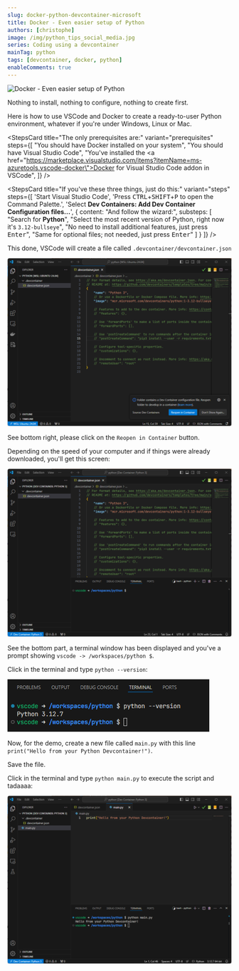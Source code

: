 ```yaml
---
slug: docker-python-devcontainer-microsoft
title: Docker - Even easier setup of Python
authors: [christophe]
image: /img/python_tips_social_media.jpg
series: Coding using a devcontainer
mainTag: python
tags: [devcontainer, docker, python]
enableComments: true
---
```

![Docker - Even easier setup of Python](/img/python_tips_banner.jpg)

<!-- cspell:ignore substeps -->

Nothing to install, nothing to configure, nothing to create first.

Here is how to use VSCode and Docker to create a ready-to-user Python environment, whatever if you're under Windows, Linux or Mac.

<StepsCard
  title="The only prerequisites are:"
  variant="prerequisites"
  steps={[
    "You should have Docker installed on your system",
    "You should have Visual Studio Code",
    "You've installed the <a href=\"https://marketplace.visualstudio.com/items?itemName=ms-azuretools.vscode-docker\">Docker for Visual Studio Code</a> addon in VSCode",
  ]}
/>

<!-- truncate -->

<StepsCard
  title="If you've these three things, just do this:"
  variant="steps"
  steps={[
    'Start Visual Studio Code',
    'Press <kbd>CTRL</kbd>+<kbd>SHIFT</kbd>+<kbd>P</kbd> to open the Command Palette.',
    'Select **Dev Containers: Add Dev Container Configuration files...**',
    {
      content: "And follow the wizard:",
      substeps: [
        "Search for **Python**",
        "Select the most recent version of Python, right now it's `3.12-bullseye`",
        "No need to install additional features, just press <kbd>Enter</kbd>",
        "Same for optional files; not needed, just press <kbd>Enter</kbd>"
      ]
    }
  ]}
/>

This done, VSCode will create a file called `.devcontainer/devcontainer.json`

![VSCode has created the .devcontainer/devcontainer.json file](./images/devcontainer_created.png)

See bottom right, please click on the `Reopen in Container` button.

Depending on the speed of your computer and if things were already downloaded, you'll get this screen:

![VSCode and his terminal](./images/terminal.png)

See the bottom part, a terminal window has been displayed and you've a prompt showing `vscode -> /workspaces/python $`.

Click in the terminal and type `python --version`:

![Version](./images/version.png)

Now, for the demo, create a new file called `main.py` with this line `print("Hello from your Python Devcontainer!")`.

Save the file.

Click in the terminal and type `python main.py` to execute the script and tadaaaa:

![Running the script](./images/running_the_script.png)
